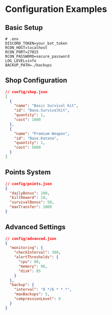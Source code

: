 # Configuration Examples

## Basic Setup
```env
# .env
DISCORD_TOKEN=your_bot_token
RCON_HOST=localhost
RCON_PORT=27015
RCON_PASSWORD=secure_password
LOG_LEVEL=info
BACKUP_PATH=./backups
```

## Shop Configuration
```json
// config/shop.json
[
  {
    "name": "Basic Survival Kit",
    "id": "Base.SurvivalKit",
    "quantity": 1,
    "cost": 1000
  },
  {
    "name": "Premium Weapon",
    "id": "Base.Katana",
    "quantity": 1,
    "cost": 5000
  }
]
```

## Points System
```json
// config/points.json
{
  "dailyBonus": 100,
  "killReward": 10,
  "survivalBonus": 50,
  "maxTransfer": 1000
}
```

## Advanced Settings
```json
// config/advanced.json
{
  "monitoring": {
    "checkInterval": 300,
    "alertThresholds": {
      "cpu": 80,
      "memory": 90,
      "disk": 85
    }
  },
  "backup": {
    "interval": "0 */6 * * *",
    "maxBackups": 5,
    "compressionLevel": 9
  }
}
